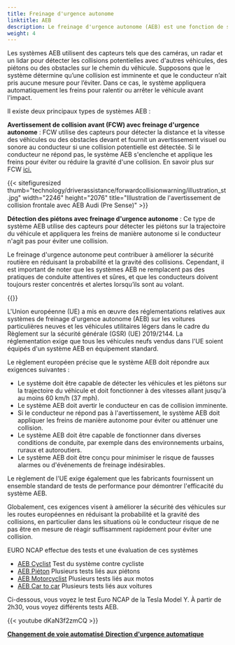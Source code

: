 ```yaml
---
title: Freinage d'urgence autonome
linktitle: AEB
description: Le freinage d'urgence autonome (AEB) est une fonction de sécurité avancée présente dans de nombreux véhicules modernes qui peut aider à prévenir ou à atténuer les collisions en appliquant les freins de manière autonome si le conducteur ne réagit pas à une collision imminente.
weight: 4
---
```

<!-- markdownlint-disable MD033 -->

Les systèmes AEB utilisent des capteurs tels que des caméras, un radar et un lidar pour détecter les collisions potentielles avec d'autres véhicules, des piétons ou des obstacles sur le chemin du véhicule. Supposons que le système détermine qu’une collision est imminente et que le conducteur n’ait pris aucune mesure pour l’éviter. Dans ce cas, le système appliquera automatiquement les freins pour ralentir ou arrêter le véhicule avant l'impact.

Il existe deux principaux types de systèmes AEB :

**Avertissement de collision avant (FCW) avec freinage d'urgence autonome** : FCW utilise des capteurs pour détecter la distance et la vitesse des véhicules ou des obstacles devant et fournit un avertissement visuel ou sonore au conducteur si une collision potentielle est détectée. Si le conducteur ne répond pas, le système AEB s'enclenche et applique les freins pour éviter ou réduire la gravité d'une collision. En savoir plus sur FCW [ici.](../forwardcollisionwarning/)

{{< sitefiguresized thumb="technology/driverassistance/forwardcollisionwarning/illustration_st.jpg" width="2246" height="2076" title="Illustration de l'avertissement de collision frontale avec AEB Audi (Pre Sense)" >}}

**Détection des piétons avec freinage d'urgence autonome** : Ce type de système AEB utilise des capteurs pour détecter les piétons sur la trajectoire du véhicule et appliquera les freins de manière autonome si le conducteur n'agit pas pour éviter une collision.

Le freinage d'urgence autonome peut contribuer à améliorer la sécurité routière en réduisant la probabilité et la gravité des collisions. Cependant, il est important de noter que les systèmes AEB ne remplacent pas des pratiques de conduite attentives et sûres, et que les conducteurs doivent toujours rester concentrés et alertes lorsqu’ils sont au volant.

{{<evkxdisplayaddarticle />}}

L'Union européenne (UE) a mis en œuvre des réglementations relatives aux systèmes de freinage d'urgence autonome (AEB) sur les voitures particulières neuves et les véhicules utilitaires légers dans le cadre du Règlement sur la sécurité générale (GSR) (UE) 2019/2144. La réglementation exige que tous les véhicules neufs vendus dans l'UE soient équipés d'un système AEB en équipement standard.

Le règlement européen précise que le système AEB doit répondre aux exigences suivantes :

- Le système doit être capable de détecter les véhicules et les piétons sur la trajectoire du véhicule et doit fonctionner à des vitesses allant jusqu'à au moins 60 km/h (37 mph).
- Le système AEB doit avertir le conducteur en cas de collision imminente.
- Si le conducteur ne répond pas à l'avertissement, le système AEB doit appliquer les freins de manière autonome pour éviter ou atténuer une collision.
- Le système AEB doit être capable de fonctionner dans diverses conditions de conduite, par exemple dans des environnements urbains, ruraux et autoroutiers.
- Le système AEB doit être conçu pour minimiser le risque de fausses alarmes ou d'événements de freinage indésirables.

Le règlement de l'UE exige également que les fabricants fournissent un ensemble standard de tests de performance pour démontrer l'efficacité du système AEB.

Globalement, ces exigences visent à améliorer la sécurité des véhicules sur les routes européennes en réduisant la probabilité et la gravité des collisions, en particulier dans les situations où le conducteur risque de ne pas être en mesure de réagir suffisamment rapidement pour éviter une collision.

EURO NCAP effectue des tests et une évaluation de ces systèmes

- [AEB Cyclist](https://www.euroncap.com/en/vehicle-safety/the-ratings-explained/vulnerable-road-user-vru-protection/aeb-cyclist/) Test du système contre cycliste
- [AEB Piéton](https://www.euroncap.com/en/vehicle-safety/the-ratings-explained/vulnerable-road-user-vru-protection/aeb-pedestrian/) Plusieurs tests liés aux piétons
- [AEB Motorcyclist](https://www.euroncap.com/en/vehicle-safety/the-ratings-explained/vulnerable-road-user-vru-protection/aeb-lane-support-motorcyclist/) Plusieurs tests liés aux motos
- [AEB Car to car](https://www.euroncap.com/en/vehicle-safety/the-ratings-explained/safety-assist/aeb-car-to-car/) Plusieurs tests liés aux voitures

Ci-dessous, vous voyez le test Euro NCAP de la Tesla Model Y. À partir de 2h30, vous voyez différents tests AEB.

{{< youtube dKaN3f2zmCQ >}}

<div class="mt-3 mb-3">
     <a href="../automatedlanechange/" class="text-decoration-none text-black"><strong><i class="bi-arrow-left"></i> Changement de voie automatisé</strong> </a>
     <a href="../automaticemergencysteering/" class="text-decoration-none text-black float-end"><strong>Direction d'urgence automatique<i class="bi-arrow-right"></i></strong></a>
</div>